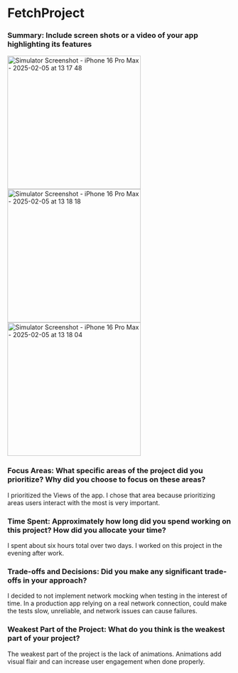 # FetchProject

### Summary: Include screen shots or a video of your app highlighting its features

<img src="https://github.com/user-attachments/assets/bf9fcd29-f8a6-427b-8a0a-56c8384357b3" alt="Simulator Screenshot - iPhone 16 Pro Max - 2025-02-05 at 13 17 48" width="300">


<img src="https://github.com/user-attachments/assets/0e8e6c65-fa5b-486e-8103-0e0edf216c25" alt="Simulator Screenshot - iPhone 16 Pro Max - 2025-02-05 at 13 18 18" width="300">


<img src="https://github.com/user-attachments/assets/162ad689-9716-462c-9b1a-71a085e0848b" alt="Simulator Screenshot - iPhone 16 Pro Max - 2025-02-05 at 13 18 04" width="300">


### Focus Areas: What specific areas of the project did you prioritize? Why did you choose to focus on these areas?
I prioritized the Views of the app. I chose that area because prioritizing areas users interact with the most is very important. 

### Time Spent: Approximately how long did you spend working on this project? How did you allocate your time?
I spent about six hours total over two days. 
I worked on this project in the evening after work.

### Trade-offs and Decisions: Did you make any significant trade-offs in your approach?
I decided to not implement network mocking when testing in the interest of time. In a production app relying on a real network connection, could make the tests slow, unreliable, and network issues can cause failures.

### Weakest Part of the Project: What do you think is the weakest part of your project?
The weakest part of the project is the lack of animations. Animations add visual flair and can increase user engagement when done properly.
